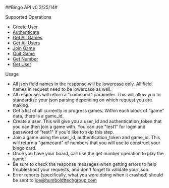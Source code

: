 ##Bingo API v0 3/25/14#

Supported Operations

- [Create User](v0/createuser "Create User")
- [Authenticate](v0/auth "Authenticate")
- [Get All Games](v0/allgames "Get All Games")
- [Get All Users](v0/allusers "Get All Users")
- [Join Game](v0/joingame "Join Game")
- [Quit Game](v0/quitgame "Quit Game")
- [Get Number](v0/getnumber "Get Number")
- [Get User](v0/getuser "Get User")




Usage  


- All json field names in the response will be lowercase only. All field names in request need to be lowercase as well.
- All responses will return a "command" parameter. This will allow you to standardize your json parsing depending on which request you are making.
- Get a list of all currently in progress games. Within each block of "game" data, there is a game\_id.
- Create a user. This will give you a user\_id and authentication\_token that you can then join a game with. You can use "test1" for login and password of "test1" if you'd like to skip this step.
- Join a game using the user\_id, authentication\_token and game\_id. This will return a "gamecard" of numbers that you will use to construct your bingo card.
- Once you have your board, call use the get number operation to play the game!
- Be sure to check the response messages when getting errors to help troubleshoot your requests, and don't forget to validate your json.
- Error reports (specifically, what you were doing when it crashed) should be sent to [joe@humboldttechgroup.com](mailto:joe@humboldttechgroup.com "email")
